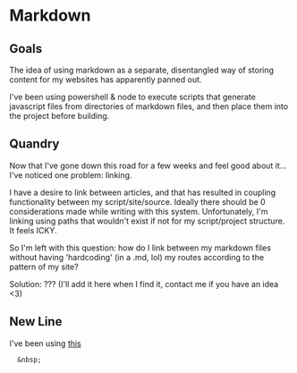 # Markdown 

## Goals

The idea of using markdown as a separate, disentangled way of storing content for my websites has apparently panned out. 

I've been using powershell & node to execute scripts that generate javascript files from directories of markdown files, and then place them into the project before building. 

## Quandry

Now that I've gone down this road for a few weeks and feel good about it... I've noticed one problem: linking. 

I have a desire to link between articles, and that has resulted in coupling functionality between my script/site/source. Ideally there should be 0 considerations made while writing with this system. Unfortunately, I'm linking using paths that wouldn't exist if not for my script/project structure. It feels ICKY. 

So I'm left with this question: how do I link between my markdown files without having 'hardcoding' (in a .md, lol) my routes according to the pattern of my site? 

Solution: ??? (I'll add it here when I find it, contact me if you have an idea <3)

## New Line

I've been using [this](https://gist.github.com/shaunlebron/746476e6e7a4d698b373)

      &nbsp;  